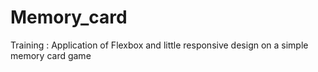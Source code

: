 # Memory_card

Training : Application of Flexbox and little responsive design on a simple memory card game